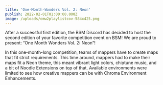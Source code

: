 ```yaml
---
title: 'One-Month-Wonders Vol. 2: Neon'
publish: 2022-02-01T01:00:00.000Z
image: /uploads/omw2playlistcov-584x425.png
---
```


After a successful first edition, the BSM Discord has decided to host the second edition of your favorite competition event on BSM! We are proud to present: “One Month Wonders Vol. 2: Neon”!

In this one-month-long competition, teams of mappers have to create maps that fit strict requirements. This time around, mappers had to make their maps fit a Neon theme, this meant vibrant light colors, chiptune music, and a bit of Noodle Extensions on top of that. Available environments were limited to see how creative mappers can be with Chroma Environment Enhancements.
